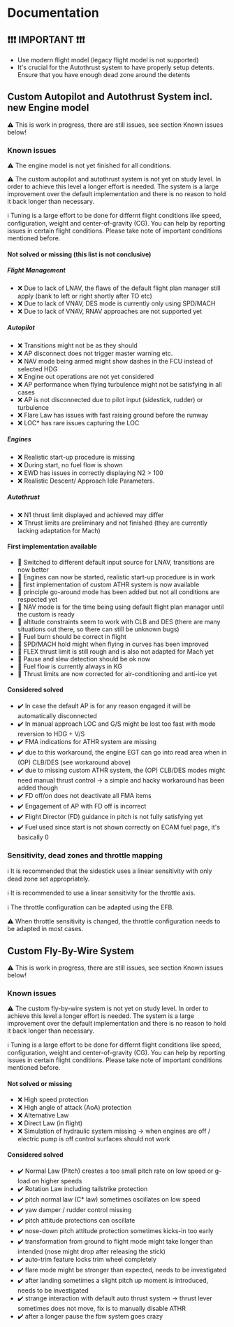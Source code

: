 # Documentation

## ❗❗❗ IMPORTANT ❗❗❗

* Use modern flight model (legacy flight model is not supported)
* It's crucial for the Autothrust system to have properly setup detents. Ensure that you have enough dead zone around the detents

## Custom Autopilot and Autothrust System incl. new Engine model

⚠️ This is work in progress, there are still issues, see section Known issues below!

### Known issues

⚠️ The engine model is not yet finished for all conditions.

⚠️ The custom autopilot and autothrust system is not yet on study level. In order to achieve this level a longer effort is needed. The system is a large improvement over the default implementation and there is no reason to hold it back longer than necessary.

ℹ️ Tuning is a large effort to be done for differnt flight conditions like speed, configuration, weight and center-of-gravity (CG). You can help by reporting issues in certain flight conditions. Please take note of important conditions mentioned before.

#### Not solved or missing (this list is not conclusive)

##### Flight Management

- ❌ Due to lack of LNAV, the flaws of the default flight plan manager still apply (bank to left or right shortly after TO etc)
- ❌ Due to lack of VNAV, DES mode is currently only using SPD/MACH
- ❌ Due to lack of VNAV, RNAV approaches are not supported yet

##### Autopilot

- ❌ Transitions might not be as they should
- ❌ AP disconnect does not trigger master warning etc.
- ❌ NAV mode being armed might show dashes in the FCU instead of selected HDG
- ❌ Engine out operations are not yet considered
- ❌ AP performance when flying turbulence might not be satisfying in all cases
- ❌ AP is not disconnected due to pilot input (sidestick, rudder) or turbulence
- ❌ Flare Law has issues with fast raising ground before the runway
- ❌ LOC* has rare issues capturing the LOC

##### Engines

- ❌ Realistic start-up procedure is missing
- ❌ During start, no fuel flow is shown
- ❌ EWD has issues in correctly displaying N2 > 100
- ❌ Realistic Descent/ Approach Idle Parameters.

##### Autothrust

- ❌ N1 thrust limit displayed and achieved may differ
- ❌ Thrust limits are preliminary and not finished (they are currently lacking adaptation for Mach)

#### First implementation available

- 🔸 Switched to different default input source for LNAV, transitions are now better
- 🔸 Engines can now be started, realistic start-up procedure is in work
- 🔸 first implementation of custom ATHR system is now available
- 🔸 principle go-around mode has been added but not all conditions are respected yet
- 🔸 NAV mode is for the time being using default flight plan manager until the custom is ready
- 🔸 altitude constraints seem to work with CLB and DES (there are many situations out there, so there can still be unknown bugs)
- 🔸 Fuel burn should be correct in flight
- 🔸 SPD/MACH hold might when flying in curves has been improved
- 🔸 FLEX thrust limit is still rough and is also not adapted for Mach yet
- 🔸 Pause and slew detection should be ok now
- 🔸 Fuel flow is currently always in KG
- 🔸 Thrust limits are now corrected for air-conditioning and anti-ice yet

#### Considered solved

- ✔️ In case the default AP is for any reason engaged it will be automatically disconnected
- ✔️ In manual approach LOC and G/S might be lost too fast with mode reversion to HDG + V/S
- ✔️ FMA indications for ATHR system are missing
- ✔️ due to this workaround, the engine EGT can go into read area when in (OP) CLB/DES (see workaround above)
- ✔️ due to missing custom ATHR system, the (OP) CLB/DES modes might need manual thrust control
      -> a simple and hacky workaround has been added though
- ✔️ FD off/on does not deactivate all FMA items
- ✔️ Engagement of AP with FD off is incorrect
- ✔️ Flight Director (FD) guidance in pitch is not fully satisfying yet
- ✔️ Fuel used since start is not shown correctly on ECAM fuel page, it's basically 0


### Sensitivity, dead zones and throttle mapping

ℹ️ It is recommended that the sidestick uses a linear sensitivity with only dead zone set appropriately.

ℹ️ It is recommended to use a linear sensitivity for the throttle axis.

ℹ️ The throttle configuration can be adapted using the EFB.

⚠️ When throttle sensitivity is changed, the throttle configuration needs to be adapted in most cases.

## Custom Fly-By-Wire System

⚠️ This is work in progress, there are still issues, see section Known issues below!

### Known issues

⚠️ The custom fly-by-wire system is not yet on study level. In order to achieve this level a longer effort is needed. The system is a large improvement over the default implementation and there is no reason to hold it back longer than necessary.

ℹ️ Tuning is a large effort to be done for differnt flight conditions like speed, configuration, weight and center-of-gravity (CG). You can help by reporting issues in certain flight conditions. Please take note of important conditions mentioned before.

#### Not solved or missing

- ❌ High speed protection
- ❌ High angle of attack (AoA) protection
- ❌ Alternative Law
- ❌ Direct Law (in flight)
- ❌ Simulation of hydraulic system missing -> when engines are off / electric pump is off control surfaces should not work

#### Considered solved

- ✔️ Normal Law (Pitch) creates a too small pitch rate on low speed or g-load on higher speeds
- ✔️ Rotation Law including tailstrike protection
- ✔️ pitch normal law (C* law) sometimes oscillates on low speed
- ✔️ yaw damper / rudder control missing
- ✔️ pitch attitude protections can oscillate
- ✔️ nose-down pitch attitude protection sometimes kicks-in too early
- ✔️ transformation from ground to flight mode might take longer than intended (nose might drop after releasing the stick)
- ✔️ auto-trim feature locks trim wheel completely
- ✔️ flare mode might be stronger than expected, needs to be investigated
- ✔️ after landing sometimes a slight pitch up moment is introduced, needs to be investigated
- ✔️ strange interaction with default auto thrust system -> thrust lever sometimes does not move, fix is to manually disable ATHR
- ✔️ after a longer pause the fbw system goes crazy
